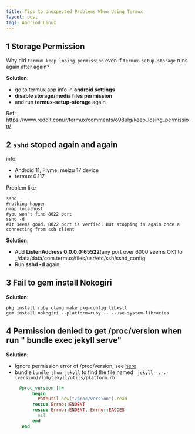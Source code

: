 ```yaml
---
title: Tips to Unexpected Problems When Using Termux
layout: post
tags: Andriod Linux
---
```


## 1 Storage Permission
Why did ``` termux keep losing permission ``` even if  ``` termux-setup-storage ``` runs again after again?

**Solution**:  
* go to termux app info in **android settings** 
* **disable storage/media files permission**
*  and run **termux-setup-storage** again

Ref: <https://www.reddit.com/r/termux/comments/o98ulg/keep_losing_permission/>

## 2 ```sshd``` stoped again and again 
info:
* Android 11,  Flyme,  meizu 17 device
* termux 0.117

Problem like

```shell
sshd
#nothing happen
nmap localhost
#you won't find 8022 port
sshd -d
#It seems good. 8022 port is verfied. But stopping is again once a connecting from ssh client
```

**Solution**:

* Add **ListenAddress 0.0.0.0:65522**(any port over 6000 seems OK) to _/data/data/com.termux/files/usr/etc/ssh/sshd_config
* Run **sshd -d** again.

## 3 Fail to gem install  Nokogiri 
**Solution**:

```shell
pkg install ruby clang make pkg-config libxslt
gem install nokogiri --platform=ruby -- --use-system-libraries
```
## 4 Permission denied to get **/proc/version** when run " bundle exec jekyll serve"
**Solution**:
* Ignore permission error of /proc/version, see [here](https://github.com/jekyll/jekyll/pull/7267)
* bundle ```bundle show jekyll``` to find the file named ``` jekyll--.-.-(version)/lib/jekyll/utils/platform.rb``` 
```ruby
     @proc_version ||=
          begin
            Pathutil.new("/proc/version").read
          rescue Errno::ENOENT
          rescue Errno::ENOENT, Errno::EACCES
            nil
          end
      end
```
